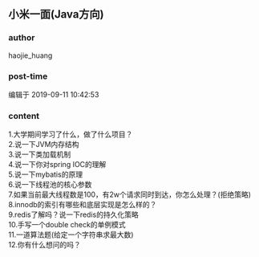 ## 小米一面(Java方向)
### author 
haojie_huang
### post-time 

编辑于  2019-09-11 10:42:53
### content 
<div class="post-topic-des nc-post-content">
 <div>
  1.大学期间学习了什么，做了什么项目？
 </div>
 <div>
  2.说一下JVM内存结构
 </div>
 <div>
  3.说一下类加载机制
 </div>
 <div>
  4.说一下你对spring IOC的理解
 </div>
 <div>
  5.说一下mybatis的原理
 </div>
 <div>
  6.说一下线程池的核心参数
 </div>
 <div>
  7.如果当前最大线程数是100，有2w个请求同时到达，你怎么处理？(拒绝策略)
 </div>
 <div>
  8.innodb的索引有哪些和底层实现是怎么样的？
 </div>
 <div>
  9.redis了解吗？说一下redis的持久化策略
 </div>
 <div>
  10.手写一个double check的单例模式
 </div>
 <div>
  11.一道算法题(给定一个字符串求最大数)
 </div>
 <div>
  12.你有什么想问的吗？
 </div>
</div>
